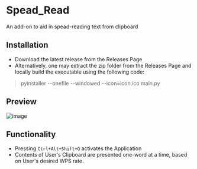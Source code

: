 # Spead_Read
An add-on to aid in spead-reading text from clipboard

## Installation
- Download the latest release from the Releases Page
- Alternatively, one may extract the zip folder from the Releases Page and locally build the executable using the following code:
> pyinstaller --onefile --windowed --icon=icon.ico main.py

## Preview
![image](https://github.com/user-attachments/assets/8d35ab99-e76d-4b4b-8893-fe9f9a37d6f5)

## Functionality
- Pressing `Ctrl+Alt+Shift+Q` activates the Application
- Contents of User's Clipboard are presented one-word at a time, based on User's desired WPS rate.

